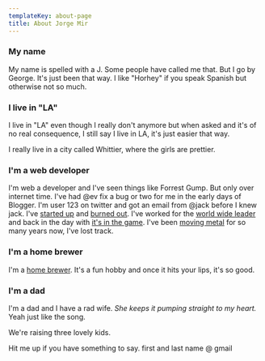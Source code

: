 ```yaml
---
templateKey: about-page
title: About Jorge Mir
---
```

### My name

My name is spelled with a J. Some people have called me that. But I go by George. It's just been that way. I like "Horhey" if you speak Spanish but otherwise not so much.

### I live in "LA"

I live in "LA" even though I really don't anymore but when asked and it's of no real consequence, I still say I live in LA, it's just easier that way. 

I really live in a city called Whittier, where the girls are prettier.

### I'm a web developer

I'm web a developer and I've seen things like Forrest Gump. But only over internet time. I've had @ev fix a bug or two for me in the early days of Blogger. I'm user 123 on twitter and got an email from @jack before I knew jack. I've <a target="_blank" href="https://web.archive.org/web/20061029071416/http://www.oleole.com/">started up</a> and <a target="_blank" href="https://web.archive.org/web/20000303212454/http://www.pets.com/cgi-bin/puppy/home/home.jsp?BV_UseBVCookie=YES&animal=Home">burned out</a>. I've worked for the <a target="_blank" href="https://espn.com">world wide leader</a> and back in the day with <a target="_blank" href="https://ea.com">it's in the game</a>. I've been <a target="_blank" href="https://toyota.com">moving metal</a> for so many years now, I've lost track.

### I'm a home brewer

I'm a <a href="https://www.instagram.com/mirbrewing/">home brewer</a>. It's a fun hobby and once it hits your lips, it's so good. 

### I'm a dad

I'm a dad and I have a rad wife. _She keeps it pumping straight to my heart._ Yeah just like the song. 

We're raising three lovely kids. 

Hit me up if you have something to say. first and last name @ gmail
